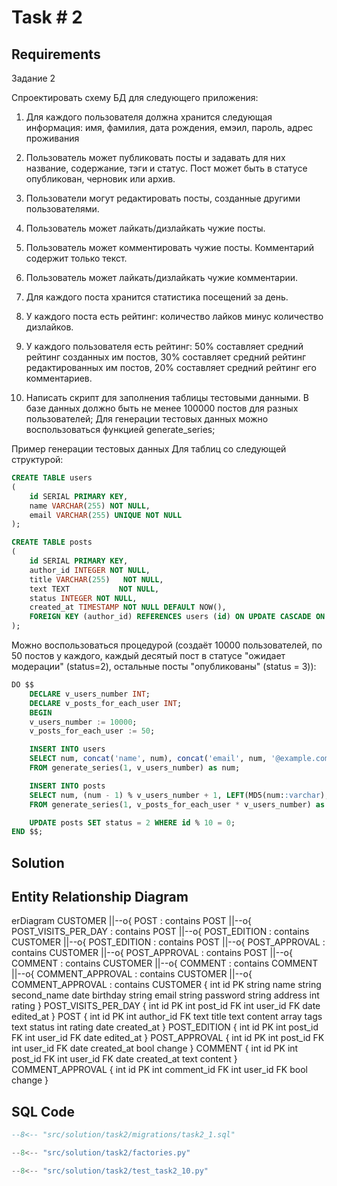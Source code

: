 # Task # 2
## Requirements
Задание 2

Спроектировать схему БД для следующего приложения:

1. Для каждого пользователя должна хранится следующая информация: имя, фамилия, дата рождения, емэил, пароль, адрес проживания

2. Пользователь может публиковать посты и задавать для них название, содержание, тэги и статус. Пост может быть в статусе опубликован, черновик или архив.
3. Пользователи могут редактировать посты, созданные другими пользователями.
4. Пользователь может лайкать/дизлайкать чужие посты.
5. Пользователь может комментировать чужие посты. Комментарий содержит только текст.
6. Пользователь может лайкать/дизлайкать чужие комментарии.
7. Для каждого поста хранится статистика посещений за день.
8. У каждого поста есть рейтинг: количество лайков минус количество дизлайков.
9. У каждого пользователя есть рейтинг: 50% составляет средний рейтинг созданных им постов, 30% составляет средний рейтинг редактированных им постов, 20% составляет средний рейтинг его комментариев.
10. Написать скрипт для заполнения таблицы тестовыми данными. В базе данных должно быть не менее 100000 постов для разных пользователей; Для генерации тестовых данных можно воспользоваться функцией generate_series;

Пример генерации тестовых данных
Для таблиц со следующей структурой:

```sql
CREATE TABLE users
(
    id SERIAL PRIMARY KEY,
    name VARCHAR(255) NOT NULL,
    email VARCHAR(255) UNIQUE NOT NULL
);

CREATE TABLE posts
(
    id SERIAL PRIMARY KEY,
    author_id INTEGER NOT NULL,
    title VARCHAR(255)   NOT NULL,
    text TEXT           NOT NULL,
    status INTEGER NOT NULL,
    created_at TIMESTAMP NOT NULL DEFAULT NOW(),
    FOREIGN KEY (author_id) REFERENCES users (id) ON UPDATE CASCADE ON DELETE RESTRICT
);
```


Можно воспользоваться процедурой (создаёт 10000 пользователей, по 50 постов у каждого, каждый десятый пост в статусе "ожидает модерации" (status=2), остальные посты "опубликованы" (status = 3)):

```sql
DO $$
    DECLARE v_users_number INT;
    DECLARE v_posts_for_each_user INT;
    BEGIN
    v_users_number := 10000;
    v_posts_for_each_user := 50;

    INSERT INTO users 
    SELECT num, concat('name', num), concat('email', num, '@example.com')
    FROM generate_series(1, v_users_number) as num;

    INSERT INTO posts
    SELECT num, (num - 1) % v_users_number + 1, LEFT(MD5(num::varchar), 10), MD5(num::varchar), 3, NOW()
    FROM generate_series(1, v_posts_for_each_user * v_users_number) as num;

    UPDATE posts SET status = 2 WHERE id % 10 = 0;
END $$;
```

## Solution

## Entity Relationship Diagram

<!DOCTYPE html>
<html lang="en">
<head>
  <meta charset="utf-8">
</head>
<body>
  <div class="mermaid">
erDiagram
    CUSTOMER ||--o{ POST : contains
    POST ||--o{ POST_VISITS_PER_DAY : contains
    POST ||--o{ POST_EDITION : contains
    CUSTOMER ||--o{ POST_EDITION : contains
    POST ||--o{ POST_APPROVAL : contains
    CUSTOMER ||--o{ POST_APPROVAL : contains
    POST ||--o{ COMMENT : contains
    CUSTOMER ||--o{ COMMENT : contains
    COMMENT ||--o{ COMMENT_APPROVAL : contains
    CUSTOMER ||--o{ COMMENT_APPROVAL : contains
    CUSTOMER {
        int id PK
        string name
        string second_name
        date birthday
        string email
        string password
        string address
        int rating
    }
    POST_VISITS_PER_DAY {
        int id PK
        int post_id FK
        int user_id FK
        date edited_at
    }
    POST {
        int id PK
        int author_id FK
        text title
        text content
        array tags
        text status
        int rating
        date created_at
    }
    POST_EDITION {
        int id PK
        int post_id FK
        int user_id FK
        date edited_at
    }
    POST_APPROVAL {
        int id PK
        int post_id FK
        int user_id FK
        date created_at
        bool change
    }
    COMMENT {
        int id PK
        int post_id FK
        int user_id FK
        date created_at
        text content
    }
    COMMENT_APPROVAL {
        int id PK
        int comment_id FK
        int user_id FK
        bool change
    }


  </div>
 <script src="../../shared/mermaid.min.js"></script>
 <script>mermaid.initialize({startOnLoad:true});
</script>
</body>
</html>

## SQL Code

```sql
--8<-- "src/solution/task2/migrations/task2_1.sql"
```

```py
--8<-- "src/solution/task2/factories.py"
```
```py
--8<-- "src/solution/task2/test_task2_10.py"
```
